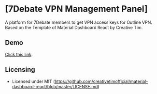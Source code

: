 # [7Debate VPN Management Panel]
A platform for 7Debate members to get VPN access keys for Outline VPN.  
Based on the Template of Material Dashboard React by Creative Tim.

## Demo


[Click this link](http://vpn.7debate.club).


## Licensing

- Licensed under MIT (https://github.com/creativetimofficial/material-dashboard-react/blob/master/LICENSE.md)
